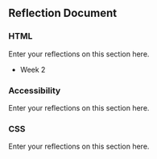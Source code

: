 ## Reflection Document

### HTML

Enter your reflections on this section here.

- Week 2

### Accessibility

Enter your reflections on this section here.

### CSS

Enter your reflections on this section here.

